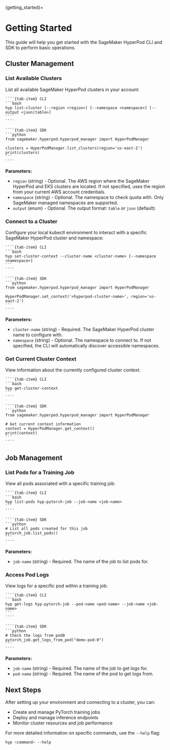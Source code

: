 (getting_started)=

# Getting Started

This guide will help you get started with the SageMaker HyperPod CLI and SDK to perform basic operations.

## Cluster Management

### List Available Clusters

List all available SageMaker HyperPod clusters in your account:

`````{tab-set}
````{tab-item} CLI
```bash
hyp list-cluster [--region <region>] [--namespace <namespace>] [--output <json|table>]
```
````

````{tab-item} SDK
```python
from sagemaker.hyperpod.hyperpod_manager import HyperPodManager

clusters = HyperPodManager.list_clusters(region='us-east-2')
print(clusters)
```
````
`````

**Parameters:**
- `region` (string) - Optional. The AWS region where the SageMaker HyperPod and EKS clusters are located. If not specified, uses the region from your current AWS account credentials.
- `namespace` (string) - Optional. The namespace to check quota with. Only SageMaker managed namespaces are supported.
- `output` (enum) - Optional. The output format: `table` or `json` (default).

### Connect to a Cluster

Configure your local kubectl environment to interact with a specific SageMaker HyperPod cluster and namespace:

`````{tab-set}
````{tab-item} CLI
```bash
hyp set-cluster-context --cluster-name <cluster-name> [--namespace <namespace>]
```
````

````{tab-item} SDK
```python
from sagemaker.hyperpod.hyperpod_manager import HyperPodManager

HyperPodManager.set_context('<hyperpod-cluster-name>', region='us-east-2')
```
````
`````

**Parameters:**
- `cluster-name` (string) - Required. The SageMaker HyperPod cluster name to configure with.
- `namespace` (string) - Optional. The namespace to connect to. If not specified, the CLI will automatically discover accessible namespaces.

### Get Current Cluster Context

View information about the currently configured cluster context:

`````{tab-set}
````{tab-item} CLI
```bash
hyp get-cluster-context
```
````

````{tab-item} SDK
```python
from sagemaker.hyperpod.hyperpod_manager import HyperPodManager

# Get current context information
context = HyperPodManager.get_context()
print(context)
```
````
`````

## Job Management

### List Pods for a Training Job

View all pods associated with a specific training job:

`````{tab-set}
````{tab-item} CLI
```bash
hyp list-pods hyp-pytorch-job --job-name <job-name>
```
````

````{tab-item} SDK
```python
# List all pods created for this job
pytorch_job.list_pods()
```
````
`````

**Parameters:**
- `job-name` (string) - Required. The name of the job to list pods for.

### Access Pod Logs

View logs for a specific pod within a training job:

`````{tab-set}
````{tab-item} CLI
```bash
hyp get-logs hyp-pytorch-job --pod-name <pod-name> --job-name <job-name>
```
````

````{tab-item} SDK
```python
# Check the logs from pod0
pytorch_job.get_logs_from_pod("demo-pod-0")
```
````
`````

**Parameters:**
- `job-name` (string) - Required. The name of the job to get logs for.
- `pod-name` (string) - Required. The name of the pod to get logs from.

## Next Steps

After setting up your environment and connecting to a cluster, you can:

- Create and manage PyTorch training jobs
- Deploy and manage inference endpoints
- Monitor cluster resources and job performance

For more detailed information on specific commands, use the `--help` flag:

```bash
hyp <command> --help
```